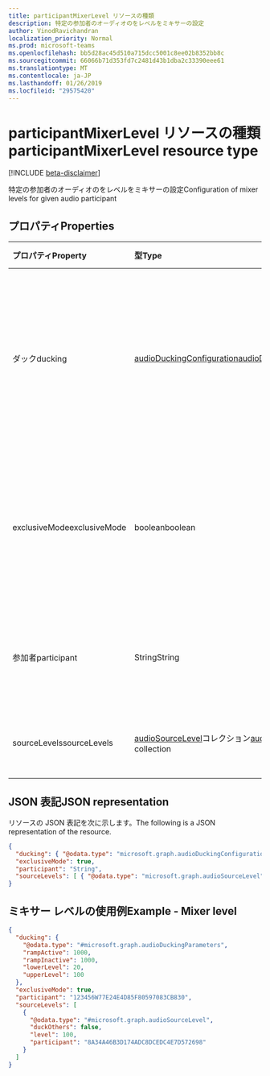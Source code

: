 ```yaml
---
title: participantMixerLevel リソースの種類
description: 特定の参加者のオーディオのをレベルをミキサーの設定
author: VinodRavichandran
localization_priority: Normal
ms.prod: microsoft-teams
ms.openlocfilehash: bb5d28ac45d510a715dcc5001c8ee02b8352bb8c
ms.sourcegitcommit: 66066b71d353fd7c2481d43b1dba2c33390eee61
ms.translationtype: MT
ms.contentlocale: ja-JP
ms.lasthandoff: 01/26/2019
ms.locfileid: "29575420"
---
```

# <a name="participantmixerlevel-resource-type"></a><span data-ttu-id="6a50a-103">participantMixerLevel リソースの種類</span><span class="sxs-lookup"><span data-stu-id="6a50a-103">participantMixerLevel resource type</span></span>

[!INCLUDE [beta-disclaimer](../../includes/beta-disclaimer.md)]

<span data-ttu-id="6a50a-104">特定の参加者のオーディオのをレベルをミキサーの設定</span><span class="sxs-lookup"><span data-stu-id="6a50a-104">Configuration of mixer levels for given audio participant</span></span>

## <a name="properties"></a><span data-ttu-id="6a50a-105">プロパティ</span><span class="sxs-lookup"><span data-stu-id="6a50a-105">Properties</span></span>

| <span data-ttu-id="6a50a-106">プロパティ</span><span class="sxs-lookup"><span data-stu-id="6a50a-106">Property</span></span>               | <span data-ttu-id="6a50a-107">型</span><span class="sxs-lookup"><span data-stu-id="6a50a-107">Type</span></span>                                                      | <span data-ttu-id="6a50a-108">説明</span><span class="sxs-lookup"><span data-stu-id="6a50a-108">Description</span></span>                                                                                         |
| :--------------------- | :-------------------------------------------------------- | :---------------------------------------------------------------------------------------------------|
| <span data-ttu-id="6a50a-109">ダック</span><span class="sxs-lookup"><span data-stu-id="6a50a-109">ducking</span></span>                | [<span data-ttu-id="6a50a-110">audioDuckingConfiguration</span><span class="sxs-lookup"><span data-stu-id="6a50a-110">audioDuckingConfiguration</span></span>](audioduckingconfiguration.md) | <span data-ttu-id="6a50a-111">ダック (段階的に導入と出力) のこの partipant の他のソースのカスタム ミックスの構成です。</span><span class="sxs-lookup"><span data-stu-id="6a50a-111">Configuration of ducking (phasing in and out) of other sources for this partipant custom mix.</span></span>       |
| <span data-ttu-id="6a50a-112">exclusiveMode</span><span class="sxs-lookup"><span data-stu-id="6a50a-112">exclusiveMode</span></span>          | <span data-ttu-id="6a50a-113">boolean</span><span class="sxs-lookup"><span data-stu-id="6a50a-113">boolean</span></span>                                                   | <span data-ttu-id="6a50a-114">かどうか、ミックスから明示的なソース レベルのないソースを削除してください。</span><span class="sxs-lookup"><span data-stu-id="6a50a-114">Whether sources without explicit source level should be removed from the mix.</span></span>                       |
| <span data-ttu-id="6a50a-115">参加者</span><span class="sxs-lookup"><span data-stu-id="6a50a-115">participant</span></span>            | <span data-ttu-id="6a50a-116">String</span><span class="sxs-lookup"><span data-stu-id="6a50a-116">String</span></span>                                                    | <span data-ttu-id="6a50a-117">ミキサーが構成されている構成要素です。</span><span class="sxs-lookup"><span data-stu-id="6a50a-117">The participant for whom the mixer is being configured.</span></span>                                             |
| <span data-ttu-id="6a50a-118">sourceLevels</span><span class="sxs-lookup"><span data-stu-id="6a50a-118">sourceLevels</span></span>           | <span data-ttu-id="6a50a-119">[audioSourceLevel](audiosourcelevel.md)コレクション</span><span class="sxs-lookup"><span data-stu-id="6a50a-119">[audioSourceLevel](audiosourcelevel.md) collection</span></span>        | <span data-ttu-id="6a50a-120">その他のソース レベルの構成。</span><span class="sxs-lookup"><span data-stu-id="6a50a-120">Level configuration for other sources.</span></span>                                                              |

## <a name="json-representation"></a><span data-ttu-id="6a50a-121">JSON 表記</span><span class="sxs-lookup"><span data-stu-id="6a50a-121">JSON representation</span></span>

<span data-ttu-id="6a50a-122">リソースの JSON 表記を次に示します。</span><span class="sxs-lookup"><span data-stu-id="6a50a-122">The following is a JSON representation of the resource.</span></span>

<!-- {
  "blockType": "resource",
  "optionalProperties": [

  ],
  "@odata.type": "microsoft.graph.participantMixerLevel"
}-->
```json
{
  "ducking": { "@odata.type": "microsoft.graph.audioDuckingConfiguration" },
  "exclusiveMode": true,
  "participant": "String",
  "sourceLevels": [ { "@odata.type": "microsoft.graph.audioSourceLevel" } ]
}
```

## <a name="example---mixer-level"></a><span data-ttu-id="6a50a-123">ミキサー レベルの使用例</span><span class="sxs-lookup"><span data-stu-id="6a50a-123">Example - Mixer level</span></span>

<!-- {
  "blockType": "example",
  "@odata.type": "microsoft.graph.participantMixerLevel"
}-->
```json
{
  "ducking": {
    "@odata.type": "#microsoft.graph.audioDuckingParameters",
    "rampActive": 1000,
    "rampInactive": 1000,
    "lowerLevel": 20,
    "upperLevel": 100
  },
  "exclusiveMode": true,
  "participant": "123456W77E24E4D85F80597083CB830",
  "sourceLevels": [
    {
      "@odata.type": "#microsoft.graph.audioSourceLevel",
      "duckOthers": false,
      "level": 100,
      "participant": "8A34A46B3D174ADC8DCEDC4E7D572698"
    }
  ]
}
```

<!-- uuid: 8fcb5dbc-d5aa-4681-8e31-b001d5168d79
2015-10-25 14:57:30 UTC -->
<!--
{
  "type": "#page.annotation",
  "description": "participantMixerLevel resource",
  "keywords": "",
  "section": "documentation",
  "tocPath": "",
  "suppressions": [
    "Error: /api-reference/beta/resources/participantmixerlevel.md:\r\n      Exception processing links.\r\n    System.ArgumentException: Link Definition was null. Link text: !INCLUDE [beta-disclaimer](../../includes/beta-disclaimer.md)\r\n      at ApiDoctor.Validation.DocFile.get_LinkDestinations()\r\n      at ApiDoctor.Validation.DocSet.ValidateLinks(Boolean includeWarnings, String[] relativePathForFiles, IssueLogger issues, Boolean requireFilenameCaseMatch, Boolean printOrphanedFiles)"
  ]
}
-->
